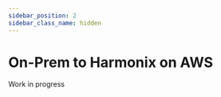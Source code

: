 ```yaml
---
sidebar_position: 2
sidebar_class_name: hidden
---
```


# On-Prem to Harmonix on AWS
Work in progress
